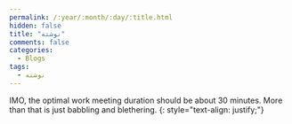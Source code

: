```yaml
---
permalink: /:year/:month/:day/:title.html
hidden: false
title: "نوشته"
comments: false
categories:
  - Blogs
tags:
  - نوشته
---
```


IMO, the optimal work meeting duration should be about 30 minutes. More than that is just babbling and blethering.
{: style="text-align: justify;"}
